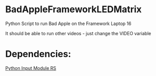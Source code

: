 # BadAppleFrameworkLEDMatrix
Python Script to run Bad Apple on the Framework Laptop 16

It should be able to run other videos - just change the VIDEO variable

# Dependencies:
[Python Input Module RS](https://github.com/FrameworkComputer/inputmodule-rs/tree/main/python)

